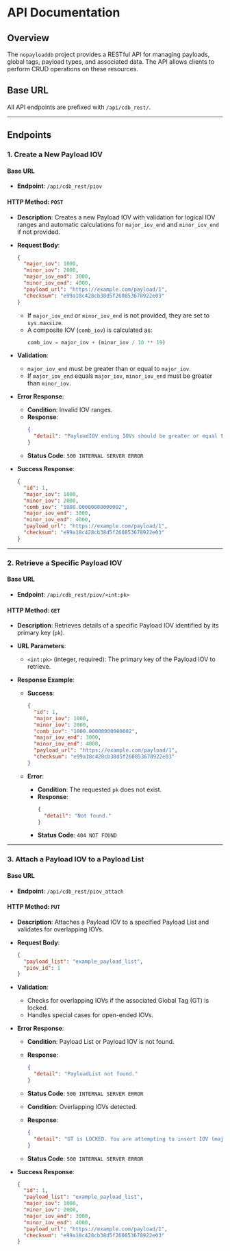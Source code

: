 
# API Documentation

## Overview

The `nopayloaddb` project provides a RESTful API for managing payloads, global tags, payload types, and associated data. The API allows clients to perform CRUD operations on these resources.

## Base URL

All API endpoints are prefixed with `/api/cdb_rest/`.

---

## Endpoints

### 1. Create a New Payload IOV

#### Base URL

- **Endpoint**: `/api/cdb_rest/piov`

#### HTTP Method: `POST`

- **Description**: Creates a new Payload IOV with validation for logical IOV ranges and automatic calculations for `major_iov_end` and `minor_iov_end` if not provided.

- **Request Body**:
  ```json
  {
    "major_iov": 1000,
    "minor_iov": 2000,
    "major_iov_end": 3000,
    "minor_iov_end": 4000,
    "payload_url": "https://example.com/payload/1",
    "checksum": "e99a18c428cb38d5f260853678922e03"
  }
  ```
  - If `major_iov_end` or `minor_iov_end` is not provided, they are set to `sys.maxsize`.
  - A composite IOV (`comb_iov`) is calculated as:
    ```python
    comb_iov = major_iov + (minor_iov / 10 ** 19)
    ```

- **Validation**:
  - `major_iov_end` must be greater than or equal to `major_iov`.
  - If `major_iov_end` equals `major_iov`, `minor_iov_end` must be greater than `minor_iov`.

- **Error Response**:
  - **Condition**: Invalid IOV ranges.
  - **Response**:
    ```json
    {
      "detail": "PayloadIOV ending IOVs should be greater or equal than starting. Provided end IOVs: major_iov: 1000 major_iov_end: 500 minor_iov: 2000 minor_iov_end: 1000"
    }
    ```
  - **Status Code**: `500 INTERNAL SERVER ERROR`

- **Success Response**:
  ```json
  {
    "id": 1,
    "major_iov": 1000,
    "minor_iov": 2000,
    "comb_iov": "1000.00000000000002",
    "major_iov_end": 3000,
    "minor_iov_end": 4000,
    "payload_url": "https://example.com/payload/1",
    "checksum": "e99a18c428cb38d5f260853678922e03"
  }
  ```

---

### 2. Retrieve a Specific Payload IOV

#### Base URL

- **Endpoint**: `/api/cdb_rest/piov/<int:pk>`

#### HTTP Method: `GET`

- **Description**: Retrieves details of a specific Payload IOV identified by its primary key (`pk`).

- **URL Parameters**:
  - `<int:pk>` (integer, required): The primary key of the Payload IOV to retrieve.

- **Response Example**:
  - **Success**:
    ```json
    {
      "id": 1,
      "major_iov": 1000,
      "minor_iov": 2000,
      "comb_iov": "1000.00000000000002",
      "major_iov_end": 3000,
      "minor_iov_end": 4000,
      "payload_url": "https://example.com/payload/1",
      "checksum": "e99a18c428cb38d5f260853678922e03"
    }
    ```

  - **Error**:
    - **Condition**: The requested `pk` does not exist.
    - **Response**:
      ```json
      {
        "detail": "Not found."
      }
      ```
    - **Status Code**: `404 NOT FOUND`

---

### 3. Attach a Payload IOV to a Payload List

#### Base URL

- **Endpoint**: `/api/cdb_rest/piov_attach`

#### HTTP Method: `PUT`

- **Description**: Attaches a Payload IOV to a specified Payload List and validates for overlapping IOVs.

- **Request Body**:
  ```json
  {
    "payload_list": "example_payload_list",
    "piov_id": 1
  }
  ```

- **Validation**:
  - Checks for overlapping IOVs if the associated Global Tag (GT) is locked.
  - Handles special cases for open-ended IOVs.

- **Error Response**:
  - **Condition**: Payload List or Payload IOV is not found.
  - **Response**:
    ```json
    {
      "detail": "PayloadList not found."
    }
    ```
  - **Status Code**: `500 INTERNAL SERVER ERROR`

  - **Condition**: Overlapping IOVs detected.
  - **Response**:
    ```json
    {
      "detail": "GT is LOCKED. You are attempting to insert IOV (major_iov,minor_iov,major_iov_end, minor_iov_end) (1000,2000,3000,4000). Conflicts with existing IOV example_payload_url (1000,2000,3000,4000)"
    }
    ```
  - **Status Code**: `500 INTERNAL SERVER ERROR`

- **Success Response**:
  ```json
  {
    "id": 1,
    "payload_list": "example_payload_list",
    "major_iov": 1000,
    "minor_iov": 2000,
    "major_iov_end": 3000,
    "minor_iov_end": 4000,
    "payload_url": "https://example.com/payload/1",
    "checksum": "e99a18c428cb38d5f260853678922e03"
  }
  ```
